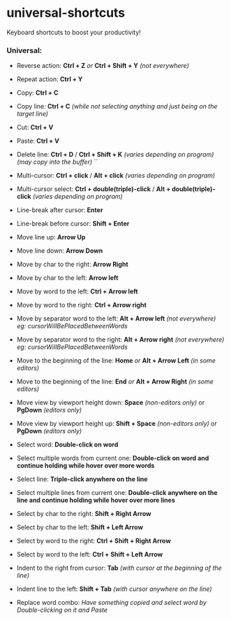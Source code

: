 # universal-shortcuts
Keyboard shortcuts to boost your productivity!



### Universal:
* Reverse action: **Ctrl + Z** *or* **Ctrl + Shift + Y** *(not everywhere)*
* Repeat action: **Ctrl + Y**
* Copy: **Ctrl + C**
* Copy line: **Ctrl + C** *(while not selecting anything and just being on the target line)*
* Cut: **Ctrl + V**
* Paste: **Ctrl + V**
* Delete line: **Ctrl + D** / **Ctrl + Shift + K** *(varies depending on program)* *(may copy into the buffer)*
``

* Multi-cursor: **Ctrl + click** / **Alt + click** *(varies depending on program)*
* Multi-cursor select: **Ctrl + double(triple)-click** / **Alt + double(triple)-click** *(varies depending on program)*
` `
* Line-break after cursor: **Enter**
* Line-break before cursor: **Shift + Enter**
` `
* Move line up: **Arrow Up**
* Move line down: **Arrow Down**
* Move by char to the right: **Arrow Right**
* Move by char to the left: **Arrow left**
* Move by word to the left: **Ctrl + Arrow left**
* Move by word to the right: **Ctrl + Arrow right**
* Move by separator word to the left: **Alt + Arrow left** *(not everywhere)* *eg: cursorWillBePlacedBetweenWords*
* Move by separator word to the right: **Alt + Arrow right** *(not everywhere)* *eg: cursorWillBePlacedBetweenWords*
* Move to the beginning of the line: **Home** *or* **Alt + Arrow Left** *(in some editors)*
* Move to the beginning of the line: **End** *or* **Alt + Arrow Right** *(in some editors)*
* Move view by viewport height down: **Space** *(non-editors only)* or **PgDown** *(editors only)*
* Move view by viewport height up: **Shift + Space** *(non-editors only)* or **PgDown** *(editors only)*
` `
* Select word: **Double-click on word**
* Select multiple words from current one: **Double-click on word and continue holding while hover over more words**
* Select line: **Triple-click anywhere on the line**
* Select multiple lines from current one: **Double-click anywhere on the line and continue holding while hover over more lines**
* Select by char to the right: **Shift +  Right Arrow**
* Select by char to the left: **Shift +  Left Arrow**
* Select by word to the right: **Ctrl + Shift +  Right Arrow**
* Select by word to the left: **Ctrl + Shift +  Left Arrow**
` `
* Indent to the right from cursor: **Tab** *(with cursor at the beginning of the line)*
* Indent line to the left: **Shift + Tab** *(with cursor anywhere on the line)*
` `
* Replace word combo: *Have something copied and select word by Double-clicking on it and Paste*


